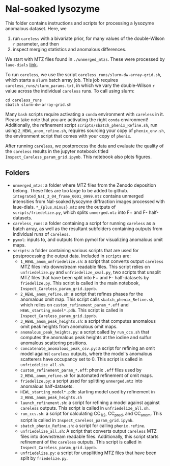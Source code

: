 # NaI-soaked lysozyme

This folder contains instructions and scripts for processing a lysozyme anomalous dataset. Here, we
1. run `careless` with a bivariate prior, for many values of the double-Wilson `r` parameter, and then 
2. inspect merging statistics and anomalous differences.


We start with MTZ files found in `./unmerged_mtzs`. These were processed by `laue-dials` [link](https://github.com/rs-station/laue-dials/tree/main). 

To run `careless`, we use the script `careless_runs/slurm-dw-array-grid.sh`, which starts a `slurm` batch array job. This job requires `careless_runs/slurm_params.txt`, in which we vary the double-Wilson `r` value across the individual `careless` runs.  To call using slurm: 

```
cd careless_runs
sbatch slurm-dw-array-grid.sh
```
Many `bash` scripts require activating a `conda` environment with `careless` in it. Please take note that you are activating the right `conda` environment! Additionally, the refinement script `scripts/sbatch_phenix_Refine.sh`, run using `2_HEWL_anom_refine.sh`, requires sourcing your copy of `phenix_env.sh`, the environment script that comes with your copy of `phenix`. 

After running `careless`, we postprocess the data and evaluate the quality of the `careless` results in the jupyter notebook titled `Inspect_Careless_param_grid.ipynb`. This notebook also plots figures. 

## Folders

- `unmerged_mtzs`: a folder where MTZ files from the Zenodo deposition belong. These files are too large to be added to github. `integrated_NaI_3_04_frame_0001_0999.mtz` contains unmerged intensities from NaI-soaked lysozyme diffraction images processed with laue-dials. `*_{plus,minus}.mtz` are the outputs of `scripts/friedelize.py`, which splits `unmerged.mtz` into F+ and F- half-datasets. 
- `careless_runs`: a folder containing a script for running `careless` as a batch array, as well as the resultant subfolders containing outputs from individual runs of `careless`. 
- `pymol`: inputs to, and outputs from pymol for visualizing anomalous omit maps. 
- `scripts`: a folder containing various scripts that are used for postprocessing the output data. Included in `scripts` are:
    - `1_HEWL_anom_unfriedelize.sh`: a script that converts output `careless` MTZ files into downstream readable files. This script relies on `unfriedelize.py` and `unfriedelize_xval.py`, two scripts that unsplit MTZ files that have been split into F+ and F- half-datasets by `friedelize.py`. This script is called in the main notebook, `Inspect_Careless_param_grid.ipynb`. 
    - `2_HEWL_anom_refine.sh`: a script that refines phases for the anomalous omit map. This script calls `sbatch_phenix_Refine.sh`, which relies on `custom_refinement_param_*.eff` and `HEWL_starting_model*.pdb`. This script is called in `Inspect_Careless_param_grid.ipynb`. 
    - `3_HEWL_anom_peak_heights.sh`: a script that computes anomalous omit peak heights from anomalous omit maps. 
    - `anomalous_peak_heights.py`: a script called by `run_ccs.sh` that computes the anomalous peak heights at the iodine and sulfur anomalous scattering positions. 
    - `concatenate_anomalous_peak_csv.py`: a script for refining an omit model against `careless` outputs, where the model's anomalous scatterers have occupancy set to 0. This script is called in `unfriedelize_all.sh`. 
    - `custom_refinement_param_*.eff`: phenix `.eff` files used by `2_HEWL_anom_refine.sh` for automated refinement of omit maps.
    - `friedelize.py`: a script used for splitting `unmerged.mtz` into anomalous half-datasets. 
    - `HEWL_starting_model*.pdb`: starting model used by refinement in `3_HEWL_anom_peak_heights.sh`
    - `launch_refinement.sh`: a script for refining a model against against `careless` outputs. This script is called in `unfriedelize_all.sh`. 
    - `run_ccs.sh`: a script for calculating CC$_\text{1/2}$, CC$_{\text{pred}}$, and CC$_\text{anom}$. This script is called in `Inspect_Careless_param_grid.ipynb`. 
    - `sbatch_phenix_Refine.sh`: a script for calling `phenix.refine`.  
    - `unfriedelize_all.sh`: A script that converts output `careless` MTZ files into downstream readable files. Additionally, this script starts refinement of the `careless` outputs. This script is called in `Inspect_Careless_param_grid.ipynb`. 
    - `unfriedelize.py`: a script for unsplitting MTZ files that have been split by `friedelize.py`. 